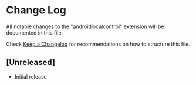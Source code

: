 # Change Log

All notable changes to the "androidlocalcontrol" extension will be documented in this file.

Check [Keep a Changelog](http://keepachangelog.com/) for recommendations on how to structure this file.

## [Unreleased]

- Initial release